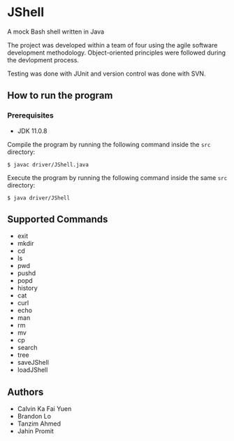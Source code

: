 # JShell
A mock Bash shell written in Java

The project was developed within a team of four using the agile software development methodology. Object-oriented principles were followed during the devlopment process.

Testing was done with JUnit and version control was done with SVN.


## How to run the program
### Prerequisites 
- JDK 11.0.8

Compile the program by running the following command inside the `src` directory:
```
$ javac driver/JShell.java
```

Execute the program by running the following command inside the same `src` directory:
```
$ java driver/JShell
```

## Supported Commands
- exit
- mkdir
- cd
- ls
- pwd
- pushd
- popd
- history
- cat
- curl
- echo
- man
- rm
- mv
- cp
- search
- tree
- saveJShell
- loadJShell


## Authors
- Calvin Ka Fai Yuen
- Brandon Lo
- Tanzim Ahmed
- Jahin Promit
